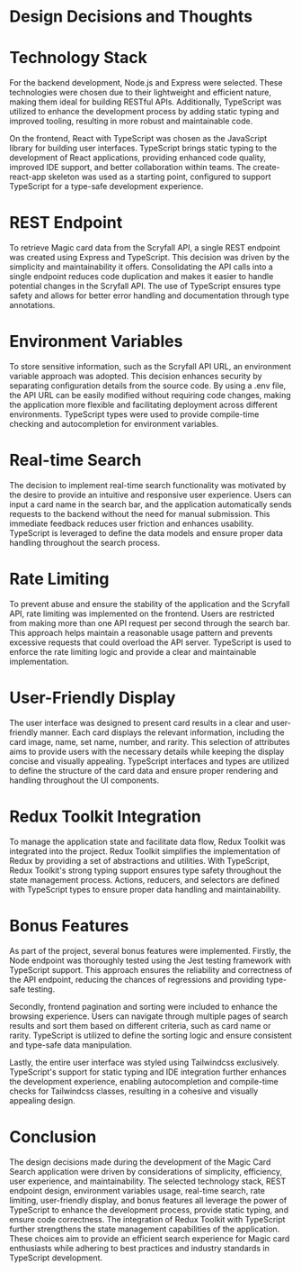 # Design Decisions and Thoughts
# Technology Stack
For the backend development, Node.js and Express were selected. These technologies were chosen due to their lightweight and efficient nature, making them ideal for building RESTful APIs. Additionally, TypeScript was utilized to enhance the development process by adding static typing and improved tooling, resulting in more robust and maintainable code.

On the frontend, React with TypeScript was chosen as the JavaScript library for building user interfaces. TypeScript brings static typing to the development of React applications, providing enhanced code quality, improved IDE support, and better collaboration within teams. The create-react-app skeleton was used as a starting point, configured to support TypeScript for a type-safe development experience.

# REST Endpoint
To retrieve Magic card data from the Scryfall API, a single REST endpoint was created using Express and TypeScript. This decision was driven by the simplicity and maintainability it offers. Consolidating the API calls into a single endpoint reduces code duplication and makes it easier to handle potential changes in the Scryfall API. The use of TypeScript ensures type safety and allows for better error handling and documentation through type annotations.

# Environment Variables
To store sensitive information, such as the Scryfall API URL, an environment variable approach was adopted. This decision enhances security by separating configuration details from the source code. By using a .env file, the API URL can be easily modified without requiring code changes, making the application more flexible and facilitating deployment across different environments. TypeScript types were used to provide compile-time checking and autocompletion for environment variables.

# Real-time Search
The decision to implement real-time search functionality was motivated by the desire to provide an intuitive and responsive user experience. Users can input a card name in the search bar, and the application automatically sends requests to the backend without the need for manual submission. This immediate feedback reduces user friction and enhances usability. TypeScript is leveraged to define the data models and ensure proper data handling throughout the search process.

# Rate Limiting
To prevent abuse and ensure the stability of the application and the Scryfall API, rate limiting was implemented on the frontend. Users are restricted from making more than one API request per second through the search bar. This approach helps maintain a reasonable usage pattern and prevents excessive requests that could overload the API server. TypeScript is used to enforce the rate limiting logic and provide a clear and maintainable implementation.

# User-Friendly Display
The user interface was designed to present card results in a clear and user-friendly manner. Each card displays the relevant information, including the card image, name, set name, number, and rarity. This selection of attributes aims to provide users with the necessary details while keeping the display concise and visually appealing. TypeScript interfaces and types are utilized to define the structure of the card data and ensure proper rendering and handling throughout the UI components.

# Redux Toolkit Integration
To manage the application state and facilitate data flow, Redux Toolkit was integrated into the project. Redux Toolkit simplifies the implementation of Redux by providing a set of abstractions and utilities. With TypeScript, Redux Toolkit's strong typing support ensures type safety throughout the state management process. Actions, reducers, and selectors are defined with TypeScript types to ensure proper data handling and maintainability.

# Bonus Features
As part of the project, several bonus features were implemented. Firstly, the Node endpoint was thoroughly tested using the Jest testing framework with TypeScript support. This approach ensures the reliability and correctness of the API endpoint, reducing the chances of regressions and providing type-safe testing.

Secondly, frontend pagination and sorting were included to enhance the browsing experience. Users can navigate through multiple pages of search results and sort them based on different criteria, such as card name or rarity. TypeScript is utilized to define the sorting logic and ensure consistent and type-safe data manipulation.

Lastly, the entire user interface was styled using Tailwindcss exclusively. TypeScript's support for static typing and IDE integration further enhances the development experience, enabling autocompletion and compile-time checks for Tailwindcss classes, resulting in a cohesive and visually appealing design.

# Conclusion
The design decisions made during the development of the Magic Card Search application were driven by considerations of simplicity, efficiency, user experience, and maintainability. The selected technology stack, REST endpoint design, environment variables usage, real-time search, rate limiting, user-friendly display, and bonus features all leverage the power of TypeScript to enhance the development process, provide static typing, and ensure code correctness. The integration of Redux Toolkit with TypeScript further strengthens the state management capabilities of the application. These choices aim to provide an efficient search experience for Magic card enthusiasts while adhering to best practices and industry standards in TypeScript development.
